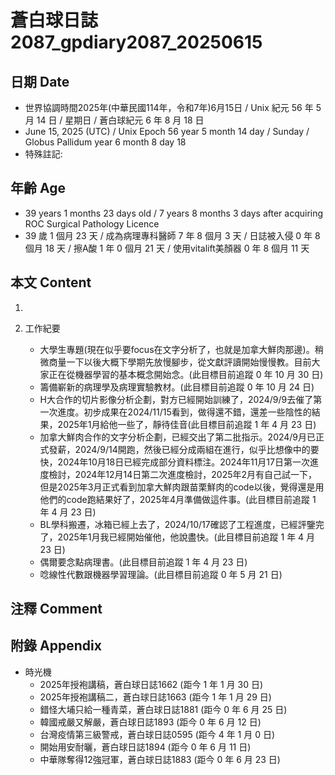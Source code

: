 [_metadata_:encoding]: - "utf-8"
[_metadata_:language]: - "zh-Hant-TW"
[_metadata_:fileformat]: - "markdown"
[_metadata_:MIME_type]: - "text/plain"
[_metadata_:markdown_version]: - "commonmark version 0.30"
[_metadata_:markdown_spec]: - "https://spec.commonmark.org/0.30/"

# 蒼白球日誌2087_gpdiary2087_20250615 #

## 日期 Date ##

* 世界協調時間2025年(中華民國114年，令和7年)6月15日 / Unix 紀元 56 年 5 月 14 日 / 星期日 / 蒼白球紀元 6 年 8 月 18 日
* June 15, 2025 (UTC) / Unix Epoch 56 year 5 month 14 day / Sunday / Globus Pallidum year 6 month 8 day 18
* 特殊註記:

## 年齡 Age ##

* 39 years 1 months 23 days old / 7 years 8 months 3 days after acquiring ROC Surgical Pathology Licence
* 39 歲 1 個月 23 天 / 成為病理專科醫師 7 年 8 個月 3 天 / 日誌被入侵 0 年 8 個月 18 天 / 擦A酸 1 年 0 個月 21 天 / 使用vitalift美顏器 0 年 8 個月 11 天

## 本文 Content ##

1. 

2. 工作紀要

    - 大學生專題(現在似乎要focus在文字分析了，也就是加拿大鮮肉那邊)。稍微商量一下以後大概下學期先放慢腳步，從文獻評讀開始慢慢教。目前大家正在從機器學習的基本概念開始念。(此目標目前追蹤 0 年 10 月 30 日)
    - 籌備嶄新的病理學及病理實驗教材。(此目標目前追蹤 0 年 10 月 24 日)
    - H大合作的切片影像分析企劃，對方已經開始訓練了，2024/9/9去催了第一次進度。初步成果在2024/11/15看到，做得還不錯，還差一些陰性的結果，2025年1月給他一些了，靜待佳音(此目標目前追蹤 1 年 4 月 23 日)
    - 加拿大鮮肉合作的文字分析企劃，已經交出了第二批指示。2024/9月已正式發薪，2024/9/14開跑，然後已經分成兩組在進行，似乎比想像中的要快，2024年10月18日已經完成部分資料標注。2024年11月17日第一次進度檢討，2024年12月14日第二次進度檢討，2025年2月有自己試一下，但是2025年3月正式看到加拿大鮮肉跟苗栗鮮肉的code以後，覺得還是用他們的code跑結果好了，2025年4月準備做這件事。(此目標目前追蹤 1 年 4 月 23 日)
    - BL學科搬遷，冰箱已經上去了，2024/10/17確認了工程進度，已經評鑒完了，2025年1月我已經開始催他，他說盡快。(此目標目前追蹤 1 年 4 月 23 日)
    - 偶爾要念點病理書。(此目標目前追蹤 1 年 4 月 23 日)
    - 唸線性代數跟機器學習理論。(此目標目前追蹤 0 年 5 月 21 日)

## 注釋 Comment ##


## 附錄 Appendix ##

* 時光機
    - 2025年授袍講稿，蒼白球日誌1662 (距今 1 年 1 月 30 日)
    - 2025年授袍講稿二，蒼白球日誌1663 (距今 1 年 1 月 29 日)
    - 錯怪大埔只給一種青菜，蒼白球日誌1881 (距今 0 年 6 月 25 日)
    - 韓國戒嚴又解嚴，蒼白球日誌1893 (距今 0 年 6 月 12 日)
    - 台灣疫情第三級警戒，蒼白球日誌0595 (距今 4 年 1 月 0 日)
    - 開始用安耐曬，蒼白球日誌1894 (距今 0 年 6 月 11 日)
    - 中華隊奪得12強冠軍，蒼白球日誌1883 (距今 0 年 6 月 23 日)
